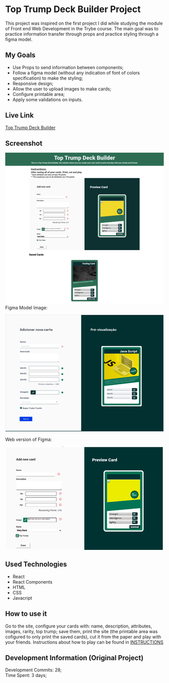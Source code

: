 # Top Trump Deck Builder Project
This project was inspired on the first project I did while studying the module of Front end Web Development in the Trybe course. The main goal was to practice information transfer through props and practice styling through a figma model.

## My Goals
 * Use Props to send information between components;
 * Follow a figma model (without any indication of font of colors specification) to make the styling;
 * Responsive design;
 * Allow the user to upload images to make cards;
 * Configure printable area;
 * Apply some validations on inputs.


## Live Link
<a href="http://top-trump-deckbuilder.netlify.app" target="_blank">Top Trump Deck Builder</a>
  
## Screenshot
![ScreenShot](./src/images/fullPage.png)
<br>
Figma Model Image:
<br>

![ScreenShot](./src/images/req.png)
<br>

Web version of Figma:
<br>

![ScreenShot](./src/images/topTrump.png)

## Used Technologies
  * React
  * React Components 
  * HTML
  * CSS
  * Javacript

## How to use it
  Go to the site, configure your cards with: name, description, attributes, images, rarity, top trump; save them, print the site (the printable area was cofigured to only print the saved cards), cut it from the paper and play with your friends. Instructions about how to play can be found in <a href="https://www.wikihow.com/Play-Top-Trumps" target="_blank">INSTRUCTIONS</a>
    
    
## Development Information (Original Project)
  Development Commits: 28; <br>
  Time Spent: 3 days; <br> 
